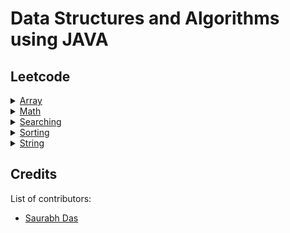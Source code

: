 # Data Structures and Algorithms using JAVA

## Leetcode

<details>
<summary><a href="https://github.com/suman-saurabh-das/problem-solving__dsa__java/tree/main/src/array">Array</a></summary>

- 001 [Concatenation of array](https://github.com/suman-saurabh-das/problem-solving__dsa__java/blob/main/src/array/leetcode/P001_Concatenation_of_array.java)
- 002 [Build array from permutation](https://github.com/suman-saurabh-das/problem-solving__dsa__java/blob/main/src/array/leetcode/P002_Build_array_from_permutation.java)
- 003 [Number of good pairs](https://github.com/suman-saurabh-das/problem-solving__dsa__java/blob/main/src/array/leetcode/P003_Number_of_good_pairs.java)
- 004 [Shuffle the array](https://github.com/suman-saurabh-das/problem-solving__dsa__java/blob/main/src/array/leetcode/P004_Shuffle_the_array.java)
- 005 [Find the original array of prefix xor](https://github.com/suman-saurabh-das/problem-solving__dsa__java/blob/main/src/array/leetcode/P005_Find_the_original_array_of_prefix_xor.java)
- 006 [Richest customer wealth](https://github.com/suman-saurabh-das/problem-solving__dsa__java/blob/main/src/array/leetcode/P006_Richest_customer_wealth.java)
- 007 [Number of employees who met the target](https://github.com/suman-saurabh-das/problem-solving__dsa__java/blob/main/src/array/leetcode/P007_Number_of_employees_who_met_the_target.java)
- 008 [Kids with the greatest number of candies](https://github.com/suman-saurabh-das/problem-solving__dsa__java/blob/main/src/array/leetcode/P008_Kids_with_the_greatest_number_of_candies.java)
- 009 [Count pairs whose sum is less than target](https://github.com/suman-saurabh-das/problem-solving__dsa__java/blob/main/src/array/leetcode/P009_Count_pairs_whose_sum_is_less_than_target.java)
- 010 [Running sum of 1D array](https://github.com/suman-saurabh-das/problem-solving__dsa__java/blob/main/src/array/leetcode/P010_Running_sum_of_1D_array.java)
- 011 [Maximum count of positive integer and negative integer](https://github.com/suman-saurabh-das/problem-solving__dsa__java/blob/main/src/array/leetcode/P011_Maximum_count_of_positive_and_negative_integer.java)
- 012 [Find numbers with even number of digits](https://github.com/suman-saurabh-das/problem-solving__dsa__java/blob/main/src/array/leetcode/P012_Find_numbers_with_even_number_of_digits.java)
- 013 [Largest local values in a matrix](https://github.com/suman-saurabh-das/problem-solving__dsa__java/blob/main/src/array/leetcode/P013_Largest_local_values_in_a_matrix.java)
- 014 [How many numbers are smaller than the current number](https://github.com/suman-saurabh-das/problem-solving__dsa__java/blob/main/src/array/leetcode/P014_How_many_numbers_are_smaller_than_the_current_number.java)
- 015 [Left and right sum differences](https://github.com/suman-saurabh-das/problem-solving__dsa__java/blob/main/src/array/leetcode/P015_Left_and_right_sum_differences.java)
- 016 [Max increase to keep city skyline](https://github.com/suman-saurabh-das/problem-solving__dsa__java/blob/main/src/array/leetcode/P016_Max_increase_to_keep_city_skyline.java)
- 017 [Create target array in the given order](https://github.com/suman-saurabh-das/problem-solving__dsa__java/blob/main/src/array/leetcode/P017_Create_target_array_in_given_order.java)
- 018 [Minimum number of operations to move all balls to each box](https://github.com/suman-saurabh-das/problem-solving__dsa__java/blob/main/src/array/leetcode/P018_Minimum_number_of_operations_to_move_all_balls_to_each_box.java)
- 019 [Decompress run-length encoded list](https://github.com/suman-saurabh-das/problem-solving__dsa__java/blob/main/src/array/leetcode/P019_Decompress_run_length_encoded_list.java)
- 020 [Number of laser beams in a bank](https://github.com/suman-saurabh-das/problem-solving__dsa__java/blob/main/src/array/leetcode/P020_Number_of_laser_beams_in_a_bank.java)
</details>

<details>
<summary><a href="https://github.com/suman-saurabh-das/problem-solving__dsa__java/tree/main/src/math">Math</a></summary>

- 001 [Arranging coins](https://github.com/suman-saurabh-das/problem-solving__dsa__java/blob/main/src/math/leetcode/P001_Arranging_coins.java)
- 002 [Sqrt(x)](https://github.com/suman-saurabh-das/problem-solving__dsa__java/blob/main/src/math/leetcode/P002_Find_square_root.java)
- 003 [Missing number](https://github.com/suman-saurabh-das/problem-solving__dsa__java/blob/main/src/math/leetcode/P003_Missing_number.java)
- 004 [Single Number](https://github.com/suman-saurabh-das/problem-solving__dsa__java/blob/main/src/math/leetcode/P004_Single_number.java)
- 005 [Sum of values at indices with K set bits](https://github.com/suman-saurabh-das/problem-solving__dsa__java/blob/main/src/math/leetcode/P005_Sum_of_values_at_indices_with_K_bits.java)
- 006 [Decode XORed array](https://github.com/suman-saurabh-das/problem-solving__dsa__java/blob/main/src/math/leetcode/P006_Decode_XORed_array.java)
- 007 [XOR operation in an array](https://github.com/suman-saurabh-das/problem-solving__dsa__java/blob/main/src/math/leetcode/P007_XOR_operation_in_an_array.java)
- 008 [Number of steps to reduce a number to zero](https://github.com/suman-saurabh-das/problem-solving__dsa__java/blob/main/src/math/leetcode/P008_Number_of_steps_to_reduce_a_number_to_zero.java)
- 009 [Minimum bit flips to convert number](https://github.com/suman-saurabh-das/problem-solving__dsa__java/blob/main/src/math/leetcode/P009_Minimum_bit_flips_to_convert_number.java)
- 010 [Flipping an image](https://github.com/suman-saurabh-das/problem-solving__dsa__java/blob/main/src/math/leetcode/P010_Flipping_an_image.java)
</details>

<details>
<summary><a href="https://github.com/suman-saurabh-das/problem-solving__dsa__java/tree/main/src/searching">Searching</a></summary>

- 001 [Search insert position](https://github.com/suman-saurabh-das/problem-solving__dsa__java/blob/main/src/searching/leetcode/P001_Search_insert_position.java)
- 002 [Find square root](https://github.com/suman-saurabh-das/problem-solving__dsa__java/blob/main/src/searching/leetcode/P002_Find_square_root.java)
- 003 [First bad version](https://github.com/suman-saurabh-das/problem-solving__dsa__java/blob/main/src/searching/leetcode/P003_First_bad_version.java)
- 004 [Guess number higher or lower](https://github.com/suman-saurabh-das/problem-solving__dsa__java/blob/main/src/searching/leetcode/P004_Guess_number_higher_or_lower.java)
- 005 [Valid perfect square](https://github.com/suman-saurabh-das/problem-solving__dsa__java/blob/main/src/searching/leetcode/P005_Valid_perfect_square.java)
- 006 [Arranging coins](https://github.com/suman-saurabh-das/problem-solving__dsa__java/blob/main/src/searching/leetcode/P006_Arranging_coins.java)
- 007 [Binary search](https://github.com/suman-saurabh-das/problem-solving__dsa__java/blob/main/src/searching/leetcode/P007_Binary_search.java)
- 008 [Check if n and its double exist](https://github.com/suman-saurabh-das/problem-solving__dsa__java/blob/main/src/searching/leetcode/P008_Check_if_n_and_its_double_exist.java)
- 009 [Maximum count of positive integer and negative integer](https://github.com/suman-saurabh-das/problem-solving__dsa__java/blob/main/src/searching/leetcode/P009_Maximum_count_of_positive_and_negative_integer.java)
- 010 [Find smallest letter greater than target](https://github.com/suman-saurabh-das/problem-solving__dsa__java/blob/main/src/searching/leetcode/P010_Find_smallest_letter_greater_than_target.java)
- 011 [Count negative numbers in a sorted matrix](https://github.com/suman-saurabh-das/problem-solving__dsa__java/blob/main/src/searching/leetcode/P011_Count_negative_numbers_in_a_sorted_matrix.java)
- 012 [Capacity to ship packages within D days](https://github.com/suman-saurabh-das/problem-solving__dsa__java/blob/main/src/searching/leetcode/P012_Capacity_to_ship_packages_within_D_days.java)
- 013 [Find the distance value between two arrays](https://github.com/suman-saurabh-das/problem-solving__dsa__java/blob/main/src/searching/leetcode/P013_Find_the_distance_value_between_two_arrays.java)
- 014 [Fair candy swap](https://github.com/suman-saurabh-das/problem-solving__dsa__java/blob/main/src/searching/leetcode/P014_Fair_candy_swap.java)
- 015 [Find first and last position of element in sorted array](https://github.com/suman-saurabh-das/problem-solving__dsa__java/blob/main/src/searching/leetcode/P015_Find_first_and_last_position_of_element_in_sorted_array.java)
- 016 [Peak index in a mountain array](https://github.com/suman-saurabh-das/problem-solving__dsa__java/blob/main/src/searching/leetcode/P016_Peak_index_in_a_mountain_array.java)
- 017 [Find peak element](https://github.com/suman-saurabh-das/problem-solving__dsa__java/blob/main/src/searching/leetcode/P017_Find_peak_element.java)
- 018 [Find in mountain array](https://github.com/suman-saurabh-das/problem-solving__dsa__java/blob/main/src/searching/leetcode/P018_Find_in_mountain_array.java)
- 019 [Search in rotated sorted array](https://github.com/suman-saurabh-das/problem-solving__dsa__java/blob/main/src/searching/leetcode/P019_Search_in_rotated_sorted_array.java)
- 020 [Split array largest sum](https://github.com/suman-saurabh-das/problem-solving__dsa__java/blob/main/src/searching/leetcode/P020_Split_array_largest_sum.java)
</details>

<details>
<summary><a href="https://github.com/suman-saurabh-das/problem-solving__dsa__java/tree/main/src/sorting">Sorting</a></summary>

- 001 [Majority element](https://github.com/suman-saurabh-das/problem-solving__dsa__java/blob/main/src/sorting/leetcode/P001_Majority_element.java)
- 002 [Contains duplicate](https://github.com/suman-saurabh-das/problem-solving__dsa__java/blob/main/src/sorting/leetcode/P002_Contains_duplicate.java)
- 003 [Widest vertical area between two points containing no points](https://github.com/suman-saurabh-das/problem-solving__dsa__java/blob/main/src/sorting/leetcode/P003_Widest_vertical_area_between_two_points_containing_no_points.java)
- 004 [Find target indices after sorting array](https://github.com/suman-saurabh-das/problem-solving__dsa__java/blob/main/src/sorting/leetcode/P004_Find_target_indices_after_sorting_array.java)
- 005 [Merge sorted array](https://github.com/suman-saurabh-das/problem-solving__dsa__java/blob/main/src/sorting/leetcode/P005_Merge_sorted_array.java)
- 006 [Valid anagram](https://github.com/suman-saurabh-das/problem-solving__dsa__java/blob/main/src/sorting/leetcode/P006_Valid_anagram.java)
- 007 [Sort the students by their Kth score](https://github.com/suman-saurabh-das/problem-solving__dsa__java/blob/main/src/sorting/leetcode/P007_Sort_the_students_by_their_Kth_score.java)
- 008 [Maximum number of coins you can get](https://github.com/suman-saurabh-das/problem-solving__dsa__java/blob/main/src/sorting/leetcode/P008_Maximum_number_of_coins_you_can_get.java)
- 009 [Arithmetic subarrays](https://github.com/suman-saurabh-das/problem-solving__dsa__java/blob/main/src/sorting/leetcode/P009_Arithmetic_subarrays.java)
- 010 [Missing number](https://github.com/suman-saurabh-das/problem-solving__dsa__java/blob/main/src/sorting/leetcode/P010_Missing_number.java)
- 011 [Minimum sum of four digit number after splitting digits](https://github.com/suman-saurabh-das/problem-solving__dsa__java/blob/main/src/sorting/leetcode/P011_Minimum_sum_of_four_digit_number_after_splitting_digits.java)
- 012 [Minimum number game](https://github.com/suman-saurabh-das/problem-solving__dsa__java/blob/main/src/sorting/leetcode/P012_Minimum_number_game.java)
</details>

<details>
<summary><a href="https://github.com/suman-saurabh-das/problem-solving__dsa__java/tree/main/src/string">String</a></summary>

- 001 [Defanging an IP address](https://github.com/suman-saurabh-das/problem-solving__dsa__java/blob/main/src/string/leetcode/P001_Defanging_an_IP_address.java)
- 002 [Final value of variable after performing operations](https://github.com/suman-saurabh-das/problem-solving__dsa__java/blob/main/src/string/leetcode/P002_Final_value_of_variable_after_performing_operations.java)
- 003 [Partitioning into minimum number of deci-binary numbers](https://github.com/suman-saurabh-das/problem-solving__dsa__java/blob/main/src/string/leetcode/P003_Partitioning_into_minimum_number_of_deci_binary_numbers.java)
- 004 [Jewels and stones](https://github.com/suman-saurabh-das/problem-solving__dsa__java/blob/main/src/string/leetcode/P004_Jewels_and_stones.java)
- 005 [Find words containing character](https://github.com/suman-saurabh-das/problem-solving__dsa__java/blob/main/src/string/leetcode/P005_Find_words_containing_characters.java)
- 006 [Goal parser interpretation](https://github.com/suman-saurabh-das/problem-solving__dsa__java/blob/main/src/string/leetcode/P006_Goal_parser_interpretation.java)
- 007 [Maximum number of words found in sentences](https://github.com/suman-saurabh-das/problem-solving__dsa__java/blob/main/src/string/leetcode/P007_Maximum_number_of_words_found_in_sentences.java)
- 008 [Split a string in balanced strings](https://github.com/suman-saurabh-das/problem-solving__dsa__java/blob/main/src/string/leetcode/P008_Split_a_string_balanced_strings.java)
- 009 [Longest common prefix](https://github.com/suman-saurabh-das/problem-solving__dsa__java/blob/main/src/string/leetcode/P009_Longest_common_prefix.java)
- 010 [Find the index of the first occurrence in a string](https://github.com/suman-saurabh-das/problem-solving__dsa__java/blob/main/src/string/leetcode/P010_Find_the_index_of_the_first_occurrence_in_a_string.java)
</details>

## Credits
List of contributors:
- [Saurabh Das](dsumansaurabh@gmail.com)

